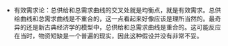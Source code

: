 - 有效需求论：总供给和总需求曲线的交叉处就是均衡点，就是有效需求。总供给曲线和总需求曲线是不重合的，这一点看起来好像应该是理所当然的。最奇异的还是新古典经济学的模型中，总供给和总需求曲线是重合的。这可能反应在当时，物资短缺是一个普遍的现实，因此这种假设并没有非常不妥。
